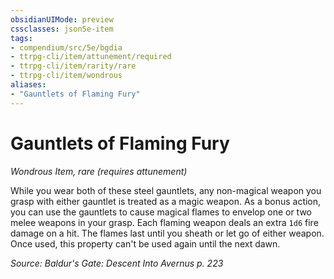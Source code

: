 ```yaml
---
obsidianUIMode: preview
cssclasses: json5e-item
tags:
- compendium/src/5e/bgdia
- ttrpg-cli/item/attunement/required
- ttrpg-cli/item/rarity/rare
- ttrpg-cli/item/wondrous
aliases: 
- "Gauntlets of Flaming Fury"
---
```

# Gauntlets of Flaming Fury
*Wondrous Item, rare (requires attunement)*  


While you wear both of these steel gauntlets, any non-magical weapon you grasp with either gauntlet is treated as a magic weapon. As a bonus action, you can use the gauntlets to cause magical flames to envelop one or two melee weapons in your grasp. Each flaming weapon deals an extra `1d6` fire damage on a hit. The flames last until you sheath or let go of either weapon. Once used, this property can't be used again until the next dawn.

*Source: Baldur's Gate: Descent Into Avernus p. 223*